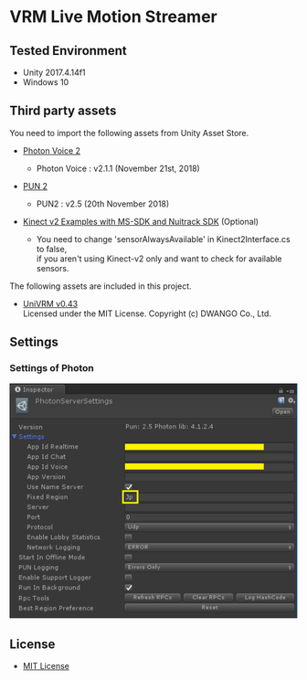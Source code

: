 # VRM Live Motion Streamer

## Tested Environment
- Unity 2017.4.14f1
- Windows 10

## Third party assets
You need to import the following assets from Unity Asset Store.

- [Photon Voice 2](https://assetstore.unity.com/packages/tools/audio/photon-voice-2-130518)
    - Photon Voice : v2.1.1 (November 21st, 2018)

- [PUN 2](https://assetstore.unity.com/packages/tools/network/pun-2-free-119922)
    - PUN2 : v2.5 (20th November 2018)

- [Kinect v2 Examples with MS-SDK and Nuitrack SDK](https://assetstore.unity.com/packages/3d/characters/kinect-v2-examples-with-ms-sdk-and-nuitrack-sdk-18708) (Optional)
    - You need to change 'sensorAlwaysAvailable' in Kinect2Interface.cs to false,  
      if you aren't using Kinect-v2 only and want to check for available sensors. 

The following assets are included in this project.
- [UniVRM v0.43](https://github.com/dwango/UniVRM/releases/tag/v0.43)  
Licensed under the MIT License. Copyright (c) DWANGO Co., Ltd.  

## Settings
### Settings of Photon

<img src="./Images/PhotonServerSettings.png">

## License
- [MIT License](https://github.com/sotanmochi/VRMLiveMotionStreamer/blob/master/LICENSE.txt)
